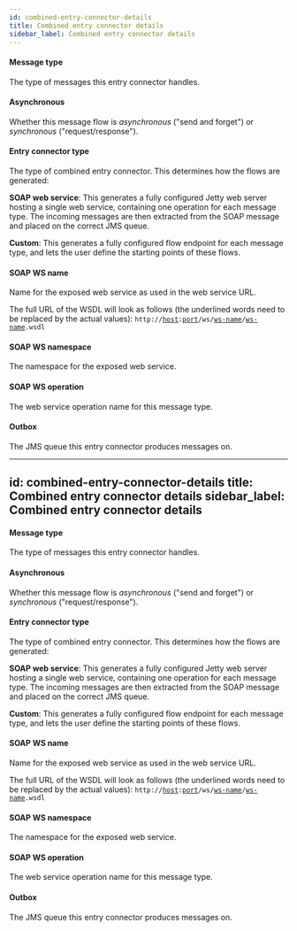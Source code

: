 ```yaml
---
id: combined-entry-connector-details
title: Combined entry connector details
sidebar_label: Combined entry connector details
---
```

#### Message type
The type of messages this entry connector handles.

#### Asynchronous
Whether this message flow is <i>asynchronous</i> ("send and forget") or <i>synchronous</i> ("request/response").

#### Entry connector type
The type of combined entry connector. This determines how the flows are generated:

<b>SOAP web service</b>: This generates a fully configured Jetty web server hosting a single web service, containing one operation for each message type. The incoming messages are then extracted from the SOAP message and placed on the correct JMS queue.

<b>Custom</b>: This generates a fully configured flow endpoint for each message type, and lets the user define the starting points of these flows.

#### SOAP WS name
Name for the exposed web service as used in the web service URL.

The full URL of the WSDL will look as follows (the underlined words need to be replaced by the actual values):
<code>http://<u>host</u>:<u>port</u>/ws/<u>ws-name</u>/<u>ws-name</u>.wsdl</code>

#### SOAP WS namespace
The namespace for the exposed web service.

#### SOAP WS operation
The web service operation name for this message type.

#### Outbox
The JMS queue this entry connector produces messages on.

---
id: combined-entry-connector-details
title: Combined entry connector details
sidebar_label: Combined entry connector details
---
#### Message type
The type of messages this entry connector handles.

#### Asynchronous
Whether this message flow is <i>asynchronous</i> ("send and forget") or <i>synchronous</i> ("request/response").

#### Entry connector type
The type of combined entry connector. This determines how the flows are generated:

<b>SOAP web service</b>: This generates a fully configured Jetty web server hosting a single web service, containing one operation for each message type. The incoming messages are then extracted from the SOAP message and placed on the correct JMS queue.

<b>Custom</b>: This generates a fully configured flow endpoint for each message type, and lets the user define the starting points of these flows.

#### SOAP WS name
Name for the exposed web service as used in the web service URL.

The full URL of the WSDL will look as follows (the underlined words need to be replaced by the actual values):
<code>http://<u>host</u>:<u>port</u>/ws/<u>ws-name</u>/<u>ws-name</u>.wsdl</code>

#### SOAP WS namespace
The namespace for the exposed web service.

#### SOAP WS operation
The web service operation name for this message type.

#### Outbox
The JMS queue this entry connector produces messages on.

